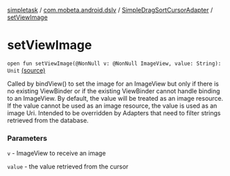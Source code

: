 [simpletask](../../index.md) / [com.mobeta.android.dslv](../index.md) / [SimpleDragSortCursorAdapter](index.md) / [setViewImage](.)

# setViewImage

`open fun setViewImage(@NonNull v: @NonNull ImageView, value: String): Unit` [(source)](https://github.com/mpcjanssen/simpletask-android/blob/master/src/main/java/com/mobeta/android/dslv/SimpleDragSortCursorAdapter.java#L217)

Called by bindView() to set the image for an ImageView but only if there is no existing ViewBinder or if the existing ViewBinder cannot handle binding to an ImageView. By default, the value will be treated as an image resource. If the value cannot be used as an image resource, the value is used as an image Uri. Intended to be overridden by Adapters that need to filter strings retrieved from the database.

### Parameters

`v` - ImageView to receive an image

`value` - the value retrieved from the cursor